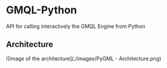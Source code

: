 # GMQL-Python
API for calling interactively the GMQL Engine from Python

## Architecture
![Image of the architecture](./images/PyGML - Architecture.png)
